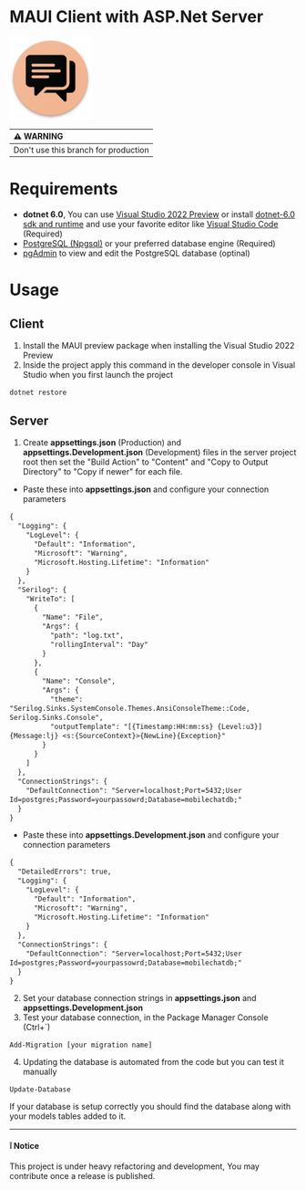 # MAUI Client with ASP.Net Server

![Xamarin Chat SignalR Icon](docs/icon.png)

|:warning: WARNING|
|:---------------------------|
|Don't use this branch for production|

# Requirements
- **dotnet 6.0**, You can use [Visual Studio 2022 Preview](https://visualstudio.microsoft.com/vs/preview/) or install [dotnet-6.0 sdk and runtime](https://dotnet.microsoft.com/en-us/download/dotnet/6.0) and use your favorite editor like [Visual Studio Code](https://code.visualstudio.com/) (Required)
- [PostgreSQL (Npgsql)](https://www.postgresql.org/) or your preferred database engine (Required)
- [pgAdmin](https://www.pgadmin.org/) to view and edit the PostgreSQL database (optinal)

# Usage
## Client
1. Install the MAUI preview package when installing the Visual Studio 2022 Preview
2. Inside the project apply this command in the developer console in Visual Studio when you first launch the project
```
dotnet restore
``` 

## Server
1. Create **appsettings.json** (Production) and **appsettings.Development.json** (Development) files in the server project root then set the "Build Action" to "Content" and "Copy to Output Directory" to "Copy if newer" for each file.
- Paste these into **appsettings.json** and configure your connection parameters
```
{
  "Logging": {
    "LogLevel": {
      "Default": "Information",
      "Microsoft": "Warning",
      "Microsoft.Hosting.Lifetime": "Information"
    }
  },
  "Serilog": {
    "WriteTo": [
      {
        "Name": "File",
        "Args": {
          "path": "log.txt",
          "rollingInterval": "Day"
        }
      },
      {
        "Name": "Console",
        "Args": {
          "theme": "Serilog.Sinks.SystemConsole.Themes.AnsiConsoleTheme::Code, Serilog.Sinks.Console",
          "outputTemplate": "[{Timestamp:HH:mm:ss} {Level:u3}] {Message:lj} <s:{SourceContext}>{NewLine}{Exception}"
        }
      }
    ]
  },
  "ConnectionStrings": {
    "DefaultConnection": "Server=localhost;Port=5432;User Id=postgres;Password=yourpassowrd;Database=mobilechatdb;"
  }
}
```
- Paste these into **appsettings.Development.json** and configure your connection parameters
```
{
  "DetailedErrors": true,
  "Logging": {
    "LogLevel": {
      "Default": "Information",
      "Microsoft": "Warning",
      "Microsoft.Hosting.Lifetime": "Information"
    }
  },
  "ConnectionStrings": {
    "DefaultConnection": "Server=localhost;Port=5432;User Id=postgres;Password=yourpassowrd;Database=mobilechatdb;"
  }
}

```
2. Set your database connection strings in **appsettings.json** and **appsettings.Development.json**
3. Test your database connection, in the Package Manager Console (Ctrl+`)
```
Add-Migration [your migration name]
```
4. Updating the database is automated from the code but you can test it manually
```
Update-Database
```
If your database is setup correctly you should find the database along with your models tables added to it.

---

#### :grey_exclamation: Notice
This project is under heavy refactoring and development, You may contribute once a release is published.
